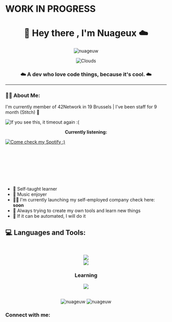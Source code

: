 <h1>WORK IN PROGRESS</h1>
<h1 align="center">👋 Hey there , I'm Nuageux ☁️</h1>
<p align="center"> <img src="https://komarev.com/ghpvc/?username=nuageuw&label=Welcomed%20Clouds&color=0e75b6&style=flat&abbreviated=true" alt="nuageuw" /> </p>

<!-- <img src=https://i.pinimg.com/originals/7e/3f/48/7e3f4890e966db2767510501be4fbb92.gif width="800" heigh="400"><img> -->
<div align="center">

![Clouds](https://github.com/nuageuw/nuageuw/blob/main/assets/clouds.gif)

</div>

<h3 align="center">☁️ A dev who love code things, because it's cool. ☁️</h3>

---

<h3>😶‍🌫️ About Me:</h3>
<p>
    <p>I'm currently member of 42Network in 19 Brussels | I've been staff for 9 month (Stitch) 🐸</p>
        <a href="https://github.com/nuageuw">
            <img align="left" src="https://badge.mediaplus.ma/darkblue/aburnott?1337Badge=off&UM6P=off" alt="If you see this, it timeout again :(" />
        </a><br>
        <p align="center"><b>Currently listening:</b></p>
        <a href="https://open.spotify.com/user/kcwskp9c5halk1e7zdqwy81fx">
            <img align="center" src="https://spotify-github-profile.vercel.app/api/view?uid=kcwskp9c5halk1e7zdqwy81fx&cover_image=true&theme=natemoo-re&show_offline=true&background_color=121212&interchange=true&bar_color=0088c2&bar_color_cover=true" alt="Come check my Spotify :)">
        </a>
</p>
<br><br><br><br><br><br>
<p align="left">

- 🧠 Self-taught learner
- 🎵 Music enjoyer
- 🧑‍💻 I'm currently launching my self-employed company check here: **soon**
- 📝 Always trying to create my own tools and learn new things
- 👀 If it can be automated, I will do it
</p>

<h2 align="left">💻 Languages and Tools:</h2>
<br>
<p align="center">
  <a href="https://skillicons.dev">
    <img src="https://skillicons.dev/icons?i=git,nodejs,npm,github,python,html,js,css,c,cpp,docker,django" /><br>
    <img src="https://skillicons.dev/icons?i=linux,windows,vscode,discord,notion,figma,ps,ae,pr,ai,xd" />
  </a>
</p>
<h3 align="center">Learning</h3>
<p align="center">
    <a href="https://skillicons.dev">
    <img src="https://skillicons.dev/icons?i=mongodb,mysql,aws,nginx" /><br>
  </a>
</p>
<br>
<div align="center">
    <img src="https://github-readme-stats.vercel.app/api?username=nuageuw&show_icons=true&locale=en&theme=tokyonight&line_height=20" alt="nuageuw" />
    <img src="https://github-readme-stats.vercel.app/api/top-langs?username=nuageuw&show_icons=true&locale=en&layout=compact&theme=tokyonight" alt="nuageuw" />
</div>

<h3 align="left">Connect with me:</h3>
<p align="left">
</p>